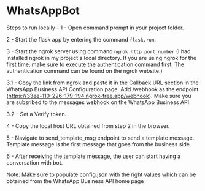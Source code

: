 # WhatsAppBot

Steps to run locally - 
1 - Open command prompt in your project folder.

2 - Start the flask app by entering the command `flask.run`.

3 - Start the ngrok server using command `ngrok http port_number` (I had installed ngrok in my project's local directory. If you are using ngrok for the first time, make sure to execute the authentication command first. The authentication command can be found on the ngrok website.)

  3.1 - Copy the link from ngrok and paste it in the Callback URL section in the WhatsApp Business API Configuration page. Add /webhook as the endpoint 
  (https://33ee-110-226-179-194.ngrok-free.app/webhook). Make sure you are subsribed to the messages webhook on the WhatsApp Business API
  
  3.2 - Set a Verify token.
  
4 - Copy the local host URL obtained from step 2 in the browser.

5 - Navigate to send_template_msg endpoint to send a template message. Template message is the first message that goes from the business side.

6 - After receiving the template message, the user can start having a conversation with bot.

Note: Make sure to populate config.json with the right values which can be obtained from the WhatsApp Business API home page
